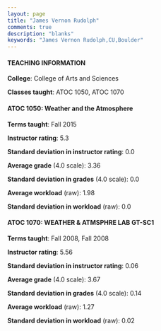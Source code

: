 ```yaml
---
layout: page
title: "James Vernon Rudolph" 
comments: true
description: "blanks"
keywords: "James Vernon Rudolph,CU,Boulder"
---
```

<head>
<script src="https://ajax.googleapis.com/ajax/libs/jquery/2.1.3/jquery.min.js"></script>
<script src="https://dl.dropboxusercontent.com/s/pc42nxpaw1ea4o9/highcharts.js?dl=0"></script>
<!-- <script src="../assets/js/highcharts.js"></script> -->
<style type="text/css">@font-face {
	font-family: "Bebas Neue";
	src: url(https://www.filehosting.org/file/details/544349/BebasNeue Regular.otf) format("opentype");
	}
	h1.Bebas { 
		font-family: "Bebas Neue", Verdana, Tahoma;
	}
</style>
</head>
	   
#### TEACHING INFORMATION

**College**: College of Arts and Sciences

**Classes taught**: ATOC 1050, ATOC 1070

#### ATOC 1050: Weather and the Atmosphere

**Terms taught**: Fall 2015

**Instructor rating**: 5.3

**Standard deviation in instructor rating**: 0.0

**Average grade** (4.0 scale): 3.36

**Standard deviation in grades** (4.0 scale): 0.0

**Average workload** (raw): 1.98

**Standard deviation in workload** (raw): 0.0

#### ATOC 1070: WEATHER & ATMSPHRE LAB GT-SC1

**Terms taught**: Fall 2008, Fall 2008

**Instructor rating**: 5.56

**Standard deviation in instructor rating**: 0.06

**Average grade** (4.0 scale): 3.67

**Standard deviation in grades** (4.0 scale): 0.14

**Average workload** (raw): 1.27

**Standard deviation in workload** (raw): 0.02

